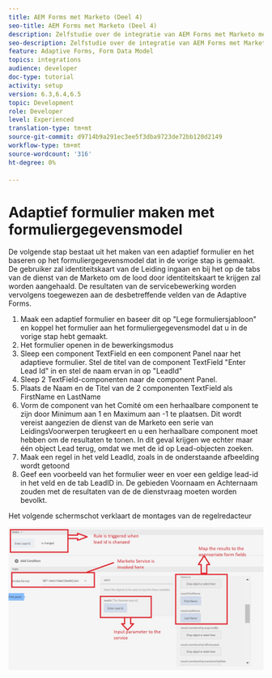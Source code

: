 ```yaml
---
title: AEM Forms met Marketo (Deel 4)
seo-title: AEM Forms met Marketo (Deel 4)
description: Zelfstudie over de integratie van AEM Forms met Marketo met behulp van het AEM Forms-formuliergegevensmodel.
seo-description: Zelfstudie over de integratie van AEM Forms met Marketo met behulp van het AEM Forms-formuliergegevensmodel.
feature: Adaptive Forms, Form Data Model
topics: integrations
audience: developer
doc-type: tutorial
activity: setup
version: 6.3,6.4,6.5
topic: Development
role: Developer
level: Experienced
translation-type: tm+mt
source-git-commit: d9714b9a291ec3ee5f3dba9723de72bb120d2149
workflow-type: tm+mt
source-wordcount: '316'
ht-degree: 0%

---
```



# Adaptief formulier maken met formuliergegevensmodel

De volgende stap bestaat uit het maken van een adaptief formulier en het baseren op het formuliergegevensmodel dat in de vorige stap is gemaakt.
De gebruiker zal identiteitskaart van de Leiding ingaan en bij het op de tabs van de dienst van de Marketo om de lood door identiteitskaart te krijgen zal worden aangehaald. De resultaten van de servicebewerking worden vervolgens toegewezen aan de desbetreffende velden van de Adaptive Forms.

1. Maak een adaptief formulier en baseer dit op &quot;Lege formuliersjabloon&quot; en koppel het formulier aan het formuliergegevensmodel dat u in de vorige stap hebt gemaakt.
1. Het formulier openen in de bewerkingsmodus
1. Sleep een component TextField en een component Panel naar het adaptieve formulier. Stel de titel van de component TextField &quot;Enter Lead Id&quot; in en stel de naam ervan in op &quot;LeadId&quot;
1. Sleep 2 TextField-componenten naar de component Panel.
1. Plaats de Naam en de Titel van de 2 componenten TextField als FirstName en LastName
1. Vorm de component van het Comité om een herhaalbare component te zijn door Minimum aan 1 en Maximum aan -1 te plaatsen. Dit wordt vereist aangezien de dienst van de Marketo een serie van LeidingsVoorwerpen terugkeert en u een herhaalbare component moet hebben om de resultaten te tonen. In dit geval krijgen we echter maar één object Lead terug, omdat we met de id op Lead-objecten zoeken.
1. Maak een regel in het veld LeadId, zoals in de onderstaande afbeelding wordt getoond
1. Geef een voorbeeld van het formulier weer en voer een geldige lead-id in het veld en de tab LeadID in. De gebieden Voornaam en Achternaam zouden met de resultaten van de de dienstvraag moeten worden bevolkt.

Het volgende schermschot verklaart de montages van de regelredacteur

![ruleeditor](assets/ruleeditor.jfif)
